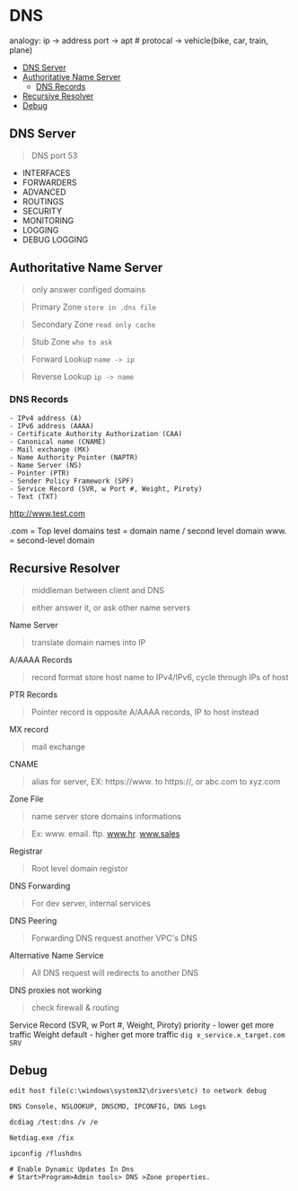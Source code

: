 <h1>DNS</h1>

analogy:
ip -> address
port -> apt #
protocal -> vehicle(bike, car, train, plane)

- [DNS Server](#dns-server)
- [Authoritative Name Server](#authoritative-name-server)
  - [DNS Records](#dns-records)
- [Recursive Resolver](#recursive-resolver)
- [Debug](#debug)


## DNS Server
> DNS port 53
- INTERFACES
- FORWARDERS
- ADVANCED
- ROUTINGS
- SECURITY
- MONITORING
- LOGGING
- DEBUG LOGGING

## Authoritative Name Server
> only answer configed domains

> Primary Zone `store in .dns file`

> Secondary Zone `read only cache`

> Stub Zone `who to ask`

> Forward Lookup `name -> ip`

> Reverse Lookup `ip -> name`

### DNS Records

    - IPv4 address (A)
    - IPv6 address (AAAA)
    - Certificate Authority Authorization (CAA)
    - Canonical name (CNAME)
    - Mail exchange (MX)
    - Name Authority Pointer (NAPTR)
    - Name Server (NS)
    - Pointer (PTR)
    - Sender Policy Framework (SPF)
    - Service Record (SVR, w Port #, Weight, Piroty)
    - Text (TXT)

http://www.test.com

.com = Top level domains
test = domain name / second level domain
www. = second-level domain

## Recursive Resolver
> middleman between client and DNS

> either answer it, or ask other name servers

Name Server
> translate domain names into IP

A/AAAA Records
> record format store host name to IPv4/IPv6, cycle through IPs of host

PTR Records
> Pointer record is opposite A/AAAA records, IP to host instead

MX record
> mail exchange

CNAME
> alias for server, EX: https://www. to https://,
> or abc.com to xyz.com

Zone File
> name server store domains informations

> Ex: www. email. ftp. www.hr. www.sales

Registrar
> Root level domain registor

DNS Forwarding
> For dev server, internal services

DNS Peering
> Forwarding DNS request another VPC's DNS

Alternative Name Service
> All DNS request will redirects to another DNS

DNS proxies not working
> check firewall & routing

Service Record (SVR, w Port #, Weight, Piroty)
    priority - lower get more traffic
    Weight default - higher get more traffic
    `dig x_service.x_target.com SRV`

## Debug
```
edit host file(c:\windows\system32\drivers\etc) to network debug 

DNS Console, NSLOOKUP, DNSCMD, IPCONFIG, DNS Logs

dcdiag /test:dns /v /e

Netdiag.exe /fix

ipconfig /flushdns

# Enable Dynamic Updates In Dns
# Start>Program>Admin tools> DNS >Zone properties.
```



